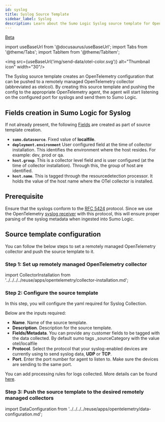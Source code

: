 ```yaml
---
id: syslog
title: Syslog Source Template
sidebar_label: Syslog
description: Learn about the Sumo Logic Syslog source template for OpenTelemetry.
---
```


<head>
  <meta name="robots" content="noindex" />
</head>

<p><a href="/docs/beta"><span className="beta">Beta</span></a></p>

import useBaseUrl from '@docusaurus/useBaseUrl';
import Tabs from '@theme/Tabs';
import TabItem from '@theme/TabItem';

<img src={useBaseUrl('img/send-data/otel-color.svg')} alt="Thumbnail icon" width="30"/>

The Syslog source template creates an OpenTelemetry configuration that can be pushed to a remotely managed OpenTelemetry collector (abbreviated as otelcol). By creating this source template and pushing the config to the appropriate OpenTelemetry agent, the agent will start listening on the configured port for syslogs and send them to Sumo Logic.
		
## Fields creation in Sumo Logic for Syslog

If not already present, the following [Fields](/docs/manage/fields/) are created as part of source template creation.

- **`sumo.datasource`**. Fixed value of **localfile**.
- **`deployment.environment`** User configured field at the time of collector installation. This identifies the environment where the host resides. For example: dev, prod or qa.
- **`host.group`**. This is a collector level field and is user configured (at the time of collector installation). Through this, the group of host are identified.
- **`host.name`**. This is tagged through the resourcedetection processor. It holds the value of the host name where the OTel collector is installed.

## Prerequisite
Ensure that the syslogs conform to the [RFC 5424](https://datatracker.ietf.org/doc/html/rfc5424) protocol. Since we use the OpenTelemetry [syslog receiver](https://github.com/open-telemetry/opentelemetry-collector-contrib/tree/main/receiver/syslogreceiver) with this protocol, this will ensure proper parsing of the syslog metadata when ingested into Sumo Logic.

## Source template configuration
		
You can follow the below steps to set a remotely managed OpenTelemetry collector and push the source template to it.
		
### Step 1: Set up remotely managed OpenTelemetry collector
		
import CollectorInstallation from '../../../../reuse/apps/opentelemetry/collector-installation.md';
		
<CollectorInstallation/>
		
### Step 2: Configure the source template
		
In this step, you will configure the yaml required for Syslog Collection.
		
Below are the inputs required:
		
- **Name**. Name of the source template.
- **Description**. Description for the source template.
- **Fields/Metadata**. You can provide any customer fields to be tagged with the data collected. By default sumo tags _sourceCategory with the value otel/localfile
- **Protocol**. Select the protocol that your syslog-enabled devices are currently using to send syslog data, **UDP** or **TCP**. 
- **Port**. Enter the port number for agent to listen to. Make sure the devices are sending to the same port.

You can add processing rules for logs collected. More details can be found [here](../processing-rules/index.md).

### Step 3: Push the source template to the desired remotely managed collectors

import DataConfiguration from '../../../../reuse/apps/opentelemetry/data-configuration.md';

<DataConfiguration/>
